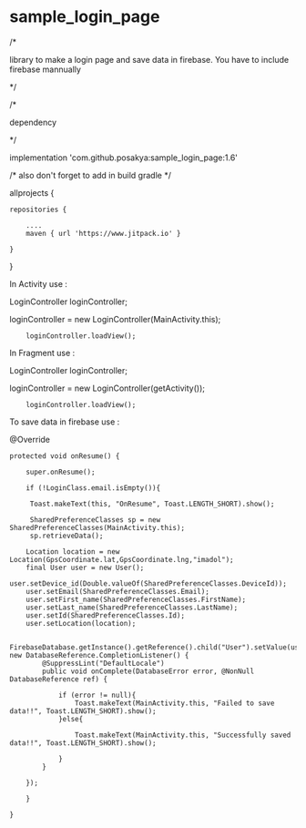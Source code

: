 # sample_login_page

/*

library to make a login page and save data in firebase. You have to include firebase mannually

*/

/*

dependency

*/


 implementation 'com.github.posakya:sample_login_page:1.6'
 
 
/* 
  also don't forget to add in build gradle 
*/
 
 

allprojects {

    repositories {
    
        ....
        maven { url 'https://www.jitpack.io' }
        
    }
    
}

In Activity use : 


 LoginController loginController;
 
 loginController = new LoginController(MainActivity.this);
 
        loginController.loadView();
     
In Fragment use :


 LoginController loginController;
 
 loginController = new LoginController(getActivity());
 
        loginController.loadView();
        
 To save data in firebase use :
 
 
 
 @Override
 
    protected void onResume() {
    
        super.onResume();

        if (!LoginClass.email.isEmpty()){

         Toast.makeText(this, "OnResume", Toast.LENGTH_SHORT).show();

         SharedPreferenceClasses sp = new SharedPreferenceClasses(MainActivity.this);
         sp.retrieveData();

        Location location = new Location(GpsCoordinate.lat,GpsCoordinate.lng,"imadol");
        final User user = new User();
        user.setDevice_id(Double.valueOf(SharedPreferenceClasses.DeviceId));
        user.setEmail(SharedPreferenceClasses.Email);
        user.setFirst_name(SharedPreferenceClasses.FirstName);
        user.setLast_name(SharedPreferenceClasses.LastName);
        user.setId(SharedPreferenceClasses.Id);
        user.setLocation(location);

        FirebaseDatabase.getInstance().getReference().child("User").setValue(user, new DatabaseReference.CompletionListener() {
            @SuppressLint("DefaultLocale")
            public void onComplete(DatabaseError error, @NonNull DatabaseReference ref) {

                if (error != null){
                    Toast.makeText(MainActivity.this, "Failed to save data!!", Toast.LENGTH_SHORT).show();
                }else{

                    Toast.makeText(MainActivity.this, "Successfully saved data!!", Toast.LENGTH_SHORT).show();

                }
            }

        });

        }

    }       
